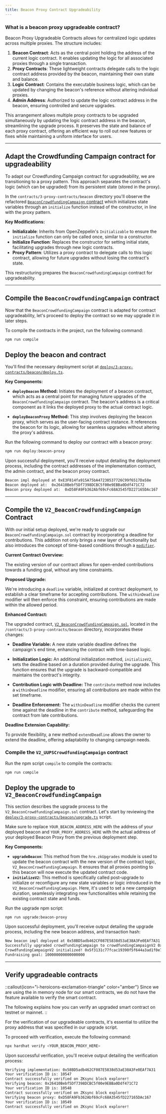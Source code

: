 ```yaml
---
title: Beacon Proxy Contract Upgradeability
---
```


### What is a beacon proxy upgradeable contract?
Beacon Proxy Upgradeable Contracts allows
for centralized logic updates across multiple proxies.
The structure includes:

1. **Beacon Contract**: Acts as the central point holding the address of the current logic contract.
It enables updating the logic for all associated proxies through a single transaction.
1. **Proxy Contracts**: These lightweight contracts delegate calls to the logic contract address
provided by the beacon, maintaining their own state and balance.
1. **Logic Contract**: Contains the executable business logic, which can be updated by changing
the beacon's reference without altering individual proxies.
1. **Admin Address**: Authorized to update the logic contract address in the beacon, ensuring controlled and secure upgrades.

This arrangement allows multiple proxy contracts to be upgraded simultaneously by updating
the logic contract address in the beacon, streamlining the upgrade process. It preserves
the state and balance of each proxy contract, offering an efficient way to roll out new
features or fixes while maintaining a uniform interface for users.

---

## Adapt the Crowdfunding Campaign contract for upgradeability

To adapt our Crowdfunding Campaign contract for upgradeability, we are
transitioning to a proxy pattern. This approach separates the
contract's logic (which can be upgraded) from its persistent state
(stored in the proxy).

In the `contracts/3-proxy-contracts/beacon` directory you'll observe the refactored
[`BeaconCrowdfundingCampaign` contract][beacon-crowdfunding-campaign-sol]
which initializes state variables through an
`initialize` function instead of the constructor, in line with the proxy pattern.

**Key Modifications:**

- **Initializable**: Inherits from OpenZeppelin's `Initializable` to ensure the `initialize` function
can only be called once, similar to a constructor.
- **Initialize Function**: Replaces the constructor for setting initial state, facilitating upgrades
through new logic contracts.
- **Proxy Pattern**: Utilizes a proxy contract to delegate calls to this logic contract,
allowing for future upgrades without losing the contract's state.

This restructuring prepares the `BeaconCrowdfundingCampaign` contract for upgradeability.

---

## Compile the `BeaconCrowdfundingCampaign` contract

Now that the `BeaconCrowdfundingCampaign` contract is adapted for contract upgradeability, let's proceed to deploy
the contract so we may upgrade it in later steps.

To compile the contracts in the project, run the following command:

```bash [npm]
npm run compile
```

## Deploy the beacon and contract

You'll find the necessary deployment script at [`deploy/3-proxy-contracts/beacon/deploy.ts`][deploy-script].

**Key Components:**

- **`deployBeacon` Method:** Initiates the deployment of a beacon contract,
which acts as a central point for managing future upgrades of the `BeaconCrowdfundingCampaign`
contract. The beacon's address is a critical component as it links the deployed proxy
to the actual contract logic.

- **`deployBeaconProxy` Method:** This step involves deploying the beacon proxy,
which serves as the user-facing contract instance. It references the beacon for its logic,
allowing for seamless upgrades without altering the proxy's address.

Run the following command to deploy our contract with a beacon proxy:

```bash [npm]
npm run deploy:beacon-proxy
```

Upon successful deployment, you'll receive output detailing the deployment process,
including the contract addresses of the implementation
contract, the admin contract, and the beacon
proxy contract.

```bash
Beacon impl deployed at 0xE3F814fa915A75bA47230537726C99f6517Da58e
Beacon deployed at:  0x26410Bebf5Df7398DCBC5f00e9EBBa0Ddf471C72
Beacon proxy deployed at:  0xD58FA9Fb362Abf69cFc68A3545fD227165DAc167
```

---

## Compile the `V2_BeaconCrowdfundingCampaign` Contract

With our initial setup deployed, we're ready to upgrade our `BeaconCrowdfundingCampaign.sol`
contract by incorporating a deadline for contributions. This addition not only brings
a new layer of functionality but also introduces the concept of time-based conditions
through a [`modifier`](https://docs.soliditylang.org/en/latest/contracts.html#function-modifiers).

**Current Contract Overview:**

The existing version of our contract allows for open-ended contributions towards a
funding goal, without any time constraints.

**Proposed Upgrade:**

We're introducing a `deadline` variable, initialized at contract deployment, to establish a
clear timeframe for accepting contributions.
The `withinDeadline` modifier will then enforce this constraint,
ensuring contributions are made within the allowed period.

**Enhanced Contract:**

The upgraded contract, [`V2_BeaconCrowdfundingCampaign.sol`][v2-beacon-crowdfunding-campaign-sol],
located in the `/contracts/3-proxy-contracts/beacon` directory,
incorporates these changes:

- **Deadline Variable:** A new state variable deadline defines the campaign's end time,
enhancing the contract with time-based logic.

- **Initialization Logic:** An additional initialization method, `initializeV2`, sets the deadline
based on a duration provided during the upgrade. This function ensures that the upgrade is
backward-compatible and maintains the contract's integrity.

- **Contribution Logic with Deadline:** The `contribute` method now includes a `withinDeadline` modifier,
ensuring all contributions are made within the set timeframe.

- **Deadline Enforcement:** The `withinDeadline` modifier checks the current time against the deadline in the `contribute` method,
safeguarding the contract from late contributions.

**Deadline Extension Capability:**

To provide flexibility, a new method `extendDeadline` allows the owner to extend the deadline,
offering adaptability to changing campaign needs.

### Compile the `V2_UUPSCrowdfundingCampaign` contract

Run the npm script `compile` to compile the contracts:

```bash [npm]
npm run compile
```

## Deploy the upgrade to `V2_BeaconCrowdfundingCampaign`

This section describes the upgrade process to the `V2_BeaconCrowdfundingCampaign.sol` contract. Let's
start by reviewing the [`deploy/3-proxy-contracts/beacon/upgrade.ts`][upgrade-script]
script.

Make sure to replace `YOUR_BEACON_ADDRESS_HERE` with the address of your deployed beacon and
`YOUR_PROXY_ADDRESS_HERE` with the actual address of your
deployed Beacon Proxy from the previous deployment step.

**Key Components:**

- **`upgradeBeacon`**: This method from the `hre.zkUpgrades` module is used to update the beacon contract
with the new version of the contract logic, `V2_BeaconCrowdfundingCampaign`.
It ensures that all proxies pointing to this beacon will now execute the updated contract code.
- **`initializeV2`:** This method is specifically called post-upgrade to initialize or reconfigure any new state
variables or logic introduced in the `V2_BeaconCrowdfundingCampaign`.
Here, it's used to set a new campaign duration, seamlessly
integrating new functionalities while retaining the existing contract state and funds.

Run the upgrade npm script:

```bash [npm]
npm run upgrade:beacon-proxy
```

Upon successful deployment, you'll receive output detailing the upgrade process,
including the new beacon address, and transaction hash:

```bash
New beacon impl deployed at 0x58BD5adb462CF087E5838d53aE38A3Fe0EAf7A31
Successfully upgraded crowdfundingCampaign to crowdfundingCampaignV2 0x26410Bebf5Df7398DCBC5f00e9EBBa0Ddf471C72
CrowdfundingCampaignV2 initialized! 0x5f3131c77fcac19390f5f644a3ad1f0e7719dee4b4b5b4746c992de00db743f7
Fundraising goal: 100000000000000000
```

---

## Verify upgradeable contracts

::callout{icon="i-heroicons-exclamation-triangle" color="amber"}
Since we are using the in memory node for our smart contracts, we do not have the feature
available to verify the smart contract.

The following explains how you can verify an upgraded smart contract on testnet or mainnet.
::

For the verification of our upgradeable contracts, it's essential to utilize the proxy address that was specified in our
upgrade script.

To proceed with verification, execute the following command:

```bash [npm]
npx hardhat verify <YOUR_BEACON_PROXY_HERE>
```

Upon successful verification, you'll receive output detailing the verification process:

```bash
Verifying implementation: 0x58BD5adb462CF087E5838d53aE38A3Fe0EAf7A31
Your verification ID is: 10547
Contract successfully verified on ZKsync block explorer!
Verifying beacon: 0x26410Bebf5Df7398DCBC5f00e9EBBa0Ddf471C72
Your verification ID is: 10548
Contract successfully verified on ZKsync block explorer!
Verifying beacon proxy: 0xD58FA9Fb362Abf69cFc68A3545fD227165DAc167
Your verification ID is: 10549
Contract successfully verified on ZKsync block explorer!
```

[beacon-crowdfunding-campaign-sol]: https://github.com/matter-labs/zksync-contract-templates/blob/main/templates/101/contracts/3-proxy-contracts/beacon/BeaconCrowdfundingCampaign.sol
[deploy-script]: https://github.com/matter-labs/zksync-contract-templates/blob/main/templates/101/deploy/3-proxy-contracts/beacon/deploy.ts
[v2-beacon-crowdfunding-campaign-sol]: https://github.com/matter-labs/zksync-contract-templates/blob/main/templates/101/contracts/3-proxy-contracts/beacon/V2_BeaconCrowdfundingCampaign.sol
[upgrade-script]: https://github.com/matter-labs/zksync-contract-templates/blob/main/templates/101/deploy/3-proxy-contracts/beacon/upgrade.ts
